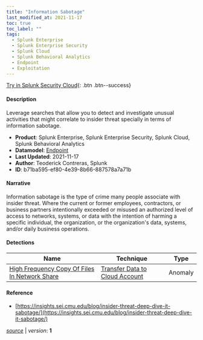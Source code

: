 ```yaml
---
title: "Information Sabotage"
last_modified_at: 2021-11-17
toc: true
toc_label: ""
tags:
  - Splunk Enterprise
  - Splunk Enterprise Security
  - Splunk Cloud
  - Splunk Behavioral Analytics
  - Endpoint
  - Exploitation
---
```


[Try in Splunk Security Cloud](https://www.splunk.com/en_us/cyber-security.html){: .btn .btn--success}

#### Description

Leverage searches that allow you to detect and investigate unusual activities that might correlate to insider threat specially in terms of information sabotage.

- **Product**: Splunk Enterprise, Splunk Enterprise Security, Splunk Cloud, Splunk Behavioral Analytics
- **Datamodel**: [Endpoint](https://docs.splunk.com/Documentation/CIM/latest/User/Endpoint)
- **Last Updated**: 2021-11-17
- **Author**: Teoderick Contreras, Splunk
- **ID**: b71ba595-ef80-4e39-8b66-887578a7a71b

#### Narrative

Information sabotage is the type of crime many people associate with insider threat. Where the current or former employees, contractors, or business partners intentionally exceeded or misused an authorized level of access to networks, systems, or data with the intention of harming a specific individual, the organization, or the organization's data, systems, and/or daily business operations.

#### Detections

| Name        | Technique   | Type         |
| ----------- | ----------- |--------------|
| [High Frequency Copy Of Files In Network Share](/endpoint/high_frequency_copy_of_files_in_network_share/) | [Transfer Data to Cloud Account](/tags/#transfer-data-to-cloud-account)| Anomaly |

#### Reference

* [https://insights.sei.cmu.edu/blog/insider-threat-deep-dive-it-sabotage/](https://insights.sei.cmu.edu/blog/insider-threat-deep-dive-it-sabotage/)



[*source*](https://github.com/splunk/security_content/tree/develop/stories/information_sabotage.yml) \| *version*: **1**